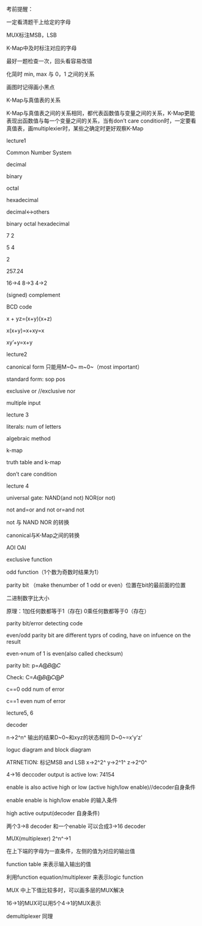 考前提醒：

一定看清题干上给定的字母

MUX标注MSB，LSB

K-Map中及时标注对应的字母

最好一题检查一次，回头看容易改错

化简时 min, max 与 0，1 之间的关系

画图时记得画小黑点

K-Map与真值表的关系

K-Map与真值表之间的关系相同，都代表函数值与变量之间的关系，K-Map更能表现出函数值与每一个变量之间的关系，当有don’t
care condition时，一定要看真值表，画multiplexier时，某些之确定时更好观察K-Map

lecture1

Common Number System

decimal

binary

octal

hexadecimal

decimal<->others

binary  octal hexadecimal 

7       2

5      4

2

257.24

16->4 8->3 4->2



(signed) complement

BCD code

x + yz=(x+y)(x+z)

x(x+y)=x+xy=x

xy’+y=x+y

  

lecture2

canonical form 只能用M~0~  m~0~（most important）

standard form: sop pos

exclusive or //exclusive nor

multiple input



lecture 3

literals:  num of letters

algebraic method

k-map

truth table and k-map

don’t care condition



lecture 4

universal gate: NAND(and not) NOR(or not)

not and=or and           not or=and not

not 与 NAND NOR 的转换

canonical与K-Map之间的转换

AOI OAI

exclusive function

odd function（1个数为奇数时结果为1）

parity bit （make thenumber of 1 odd or even）位置在bit的最前面的位置

二进制数字比大小

原理：1加任何数都等于1（存在)  0乘任何数都等于0（存在）

parity bit/error detecting code

even/odd parity bit are different typrs of coding, have on infuence on the result

even->num of 1 is even(also called checksum)

parity bit: p=$A\bigoplus B\bigoplus C$

Check: C=$A\bigoplus B\bigoplus C \bigoplus P$

c==0 odd num of error

c==1 even num of error 



lecture5, 6

decoder

n->2^n^  输出的结果D~0~和xyz的状态相同 D~0~=x’y’z’

loguc diagram and block diagram

ATRNETION: 标记MSB and LSB x->2^2^    y->2^1^    z->2^0^

4->16 deccoder output is active low: 74154

enable is also active high or low (active high/low enable)//decoder自身条件

enable enable is high/low enable 的输入条件

 high active output(decoder 自身条件)



两个3->8 decoder 和一个enable 可以合成3->16 decoder



MUX(multiplexer)    2^n^->1

在上下端的字母为一直条件，左侧的值为对应的输出值

function table 来表示输入输出的值



利用function equation/multiplexer 来表示logic function

MUX 中上下值比较多时，可以画多层的MUX解决

16->1的MUX可以用5个4->1的MUX表示



demultiplexer 同理

